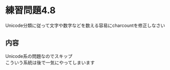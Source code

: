 # 練習問題4.8

Unicode分類に従って文字や数字などを数える容易にcharcountを修正しなさい

##  内容

Unicode系の問題なのでスキップ  
こういう系統は後で一気にやってしまいます